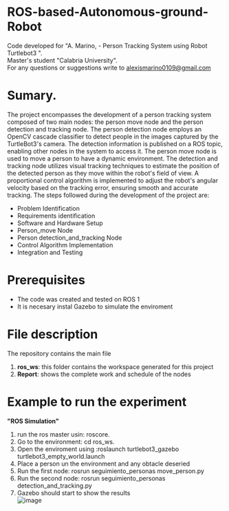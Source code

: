 # ROS-based-Autonomous-ground-Robot

Code developed for "A. Marino, - Person Tracking System using Robot Turtlebot3 ".  
Master's student "Calabria University".  
For any questions or suggestions write to alexismarino0109@gmail.com

# Sumary.
The project encompasses the development of a person tracking system composed of two main nodes: the person move node and the person detection and tracking node.
The person detection node employs an OpenCV cascade classifier to detect people in the images captured by the TurtleBot3's camera. The detection information is published on a ROS topic, enabling other nodes in the system to access it.
The person move node is used to move a person to have a dynamic environment. The detection and tracking node utilizes visual tracking techniques to estimate the position of the detected person as they move within the robot's field of view. A proportional control algorithm is implemented to adjust the robot's angular velocity based on the tracking error, ensuring smooth and accurate tracking.
The steps followed during the development of the project are:
- Problem Identification
- Requirements identification
- Software and Hardware Setup
- Person_move Node
- Person detection_and_tracking Node
- Control Algorithm Implementation
- Integration and Testing


# Prerequisites
- The code was created and tested on ROS 1
- It is necesary instal Gazebo to simulate the enviroment

# File description
The repository contains the main file
1. **ros_ws**: this folder contains the workspace generated for this project
2. **Report**: shows the complete work and schedule of the nodes

# Example to run the experiment  
**"ROS Simulation"**
1. run the ros master usin: roscore. 
2. Go to the environment: cd ros_ws.
3. Open the enviroment using :roslaunch turtlebot3_gazebo turtlebot3_empty_world.launch
4. Place a person un the environment and any obtacle deseried
5. Run the first node: rosrun seguimiento_personas move_person.py
6. Run the second node: rosrun seguimiento_personas detection_and_tracking.py
7. Gazebo should start to show the results  
![image](https://github.com/fercho-0109/ROS-based-Autonomous-ground-Robot/assets/40362695/975d58de-6ae1-494e-ad09-e10d8fee276a)










  


